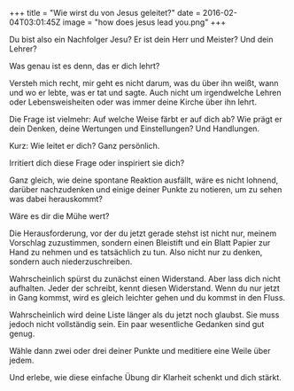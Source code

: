 +++
title = "Wie wirst du von Jesus geleitet?"
date = 2016-02-04T03:01:45Z
image = "how does jesus lead you.png"
+++

Du bist also ein Nachfolger Jesu? Er ist dein Herr und Meister? Und dein Lehrer?

Was genau ist es denn, das er dich lehrt?

Versteh mich recht, mir geht es nicht darum, was du über ihn weißt, wann und wo er lebte, was er tat und sagte. Auch nicht um irgendwelche Lehren oder Lebensweisheiten oder was immer deine Kirche über ihn lehrt.

Die Frage ist vielmehr: Auf welche Weise färbt er auf dich ab? Wie prägt er dein Denken, deine Wertungen und Einstellungen? Und Handlungen.

Kurz: Wie leitet er dich? Ganz persönlich.

Irritiert dich diese Frage oder inspiriert sie dich?

Ganz gleich, wie deine spontane Reaktion ausfällt, wäre es nicht lohnend, darüber nachzudenken und einige deiner Punkte zu notieren, um zu sehen was dabei herauskommt?

Wäre es dir die Mühe wert?

Die Herausforderung, vor der du jetzt gerade stehst ist nicht nur, meinem Vorschlag zuzustimmen, sondern einen Bleistift und ein Blatt Papier zur Hand zu nehmen und es tatsächlich zu tun. Also nicht nur zu denken, sondern auch niederzuschreiben.

Wahrscheinlich spürst du zunächst einen Widerstand. Aber lass dich nicht aufhalten. Jeder der schreibt, kennt diesen Widerstand. Wenn du nur jetzt in Gang kommst, wird es gleich leichter gehen und du kommst in den Fluss.

Wahrscheinlich wird deine Liste länger als du jetzt noch glaubst. Sie muss jedoch nicht vollständig sein. Ein paar wesentliche Gedanken sind gut genug.

Wähle dann zwei oder drei deiner Punkte und meditiere eine Weile über jedem.

Und erlebe, wie diese einfache Übung dir Klarheit schenkt und dich stärkt.
